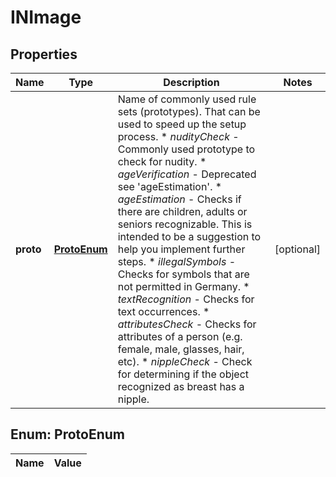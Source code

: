 

# INImage

## Properties

Name | Type | Description | Notes
------------ | ------------- | ------------- | -------------
**proto** | [**ProtoEnum**](#ProtoEnum) | Name of commonly used rule sets (prototypes). That can be used to speed up the setup process. * _nudityCheck_ - Commonly used prototype to check for nudity. * _ageVerification_ - Deprecated see &#39;ageEstimation&#39;. * _ageEstimation_ - Checks if there are children, adults or seniors recognizable. This is intended to be a suggestion to help you implement further steps. * _illegalSymbols_ - Checks for symbols that are not permitted in Germany. * _textRecognition_ - Checks for text occurrences. * _attributesCheck_ - Checks for attributes of a person (e.g. female, male, glasses, hair, etc). * _nippleCheck_ - Check for determining if the object recognized as breast has a nipple.  |  [optional]


## Enum: ProtoEnum

Name | Value
---- | -----




